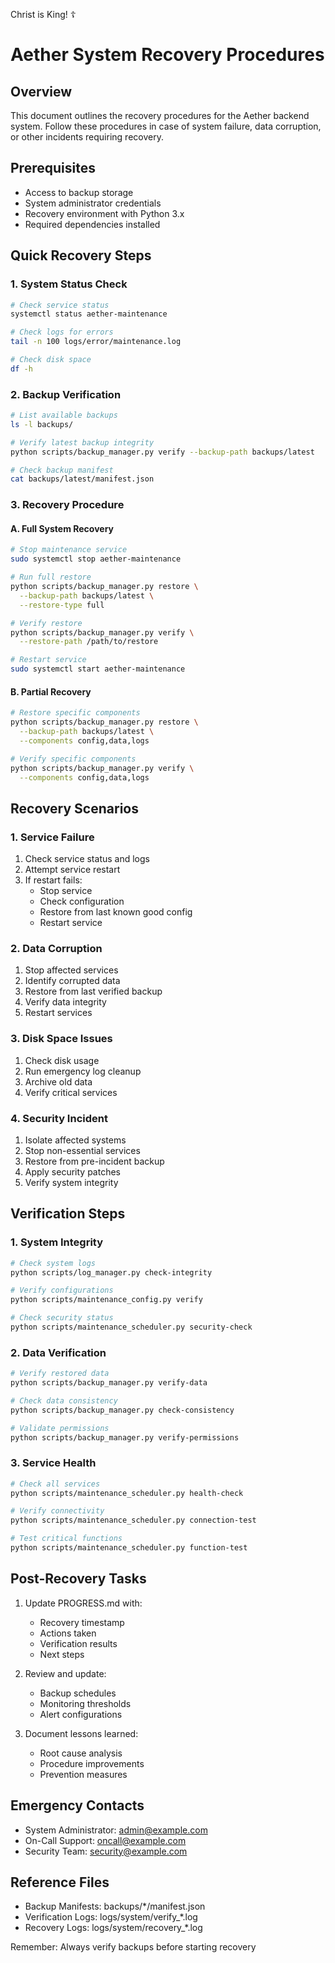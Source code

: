 Christ is King! ☦

# Aether System Recovery Procedures

## Overview
This document outlines the recovery procedures for the Aether backend system. Follow these procedures in case of system failure, data corruption, or other incidents requiring recovery.

## Prerequisites
- Access to backup storage
- System administrator credentials
- Recovery environment with Python 3.x
- Required dependencies installed

## Quick Recovery Steps

### 1. System Status Check
```bash
# Check service status
systemctl status aether-maintenance

# Check logs for errors
tail -n 100 logs/error/maintenance.log

# Check disk space
df -h
```

### 2. Backup Verification
```bash
# List available backups
ls -l backups/

# Verify latest backup integrity
python scripts/backup_manager.py verify --backup-path backups/latest

# Check backup manifest
cat backups/latest/manifest.json
```

### 3. Recovery Procedure

#### A. Full System Recovery
```bash
# Stop maintenance service
sudo systemctl stop aether-maintenance

# Run full restore
python scripts/backup_manager.py restore \
  --backup-path backups/latest \
  --restore-type full

# Verify restore
python scripts/backup_manager.py verify \
  --restore-path /path/to/restore

# Restart service
sudo systemctl start aether-maintenance
```

#### B. Partial Recovery
```bash
# Restore specific components
python scripts/backup_manager.py restore \
  --backup-path backups/latest \
  --components config,data,logs

# Verify specific components
python scripts/backup_manager.py verify \
  --components config,data,logs
```

## Recovery Scenarios

### 1. Service Failure
1. Check service status and logs
2. Attempt service restart
3. If restart fails:
   - Stop service
   - Check configuration
   - Restore from last known good config
   - Restart service

### 2. Data Corruption
1. Stop affected services
2. Identify corrupted data
3. Restore from last verified backup
4. Verify data integrity
5. Restart services

### 3. Disk Space Issues
1. Check disk usage
2. Run emergency log cleanup
3. Archive old data
4. Verify critical services

### 4. Security Incident
1. Isolate affected systems
2. Stop non-essential services
3. Restore from pre-incident backup
4. Apply security patches
5. Verify system integrity

## Verification Steps

### 1. System Integrity
```bash
# Check system logs
python scripts/log_manager.py check-integrity

# Verify configurations
python scripts/maintenance_config.py verify

# Check security status
python scripts/maintenance_scheduler.py security-check
```

### 2. Data Verification
```bash
# Verify restored data
python scripts/backup_manager.py verify-data

# Check data consistency
python scripts/backup_manager.py check-consistency

# Validate permissions
python scripts/backup_manager.py verify-permissions
```

### 3. Service Health
```bash
# Check all services
python scripts/maintenance_scheduler.py health-check

# Verify connectivity
python scripts/maintenance_scheduler.py connection-test

# Test critical functions
python scripts/maintenance_scheduler.py function-test
```

## Post-Recovery Tasks

1. Update PROGRESS.md with:
   - Recovery timestamp
   - Actions taken
   - Verification results
   - Next steps

2. Review and update:
   - Backup schedules
   - Monitoring thresholds
   - Alert configurations

3. Document lessons learned:
   - Root cause analysis
   - Procedure improvements
   - Prevention measures

## Emergency Contacts

- System Administrator: admin@example.com
- On-Call Support: oncall@example.com
- Security Team: security@example.com

## Reference Files
- Backup Manifests: backups/*/manifest.json
- Verification Logs: logs/system/verify_*.log
- Recovery Logs: logs/system/recovery_*.log

Remember: Always verify backups before starting recovery 